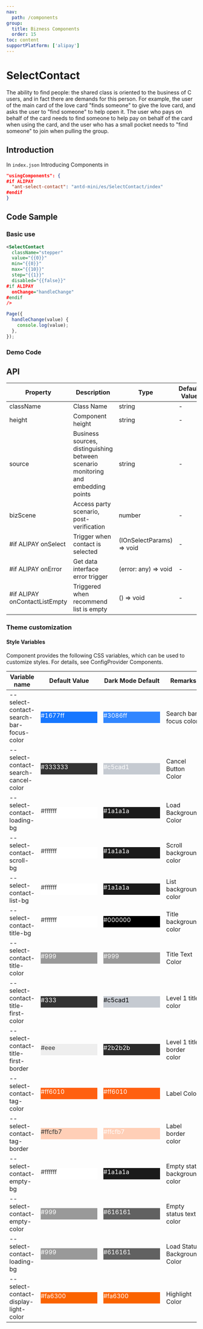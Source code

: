 ```yaml
---
nav:
  path: /components
group:
  title: Bizness Components
  order: 15
toc: content
supportPlatform: ['alipay']
---
```


# SelectContact

The ability to find people: the shared class is oriented to the business of C users, and in fact there are demands for this person. For example, the user of the main card of the love card "finds someone" to give the love card, and asks the user to "find someone" to help open it. The user who pays on behalf of the card needs to find someone to help pay on behalf of the card when using the card, and the user who has a small pocket needs to "find someone" to join when pulling the group.

## Introduction

In `index.json` Introducing Components in

```json
"usingComponents": {
#if ALIPAY
  "ant-select-contact": "antd-mini/es/SelectContact/index"
#endif
}
```

## Code Sample

### Basic use

```xml
<SelectContact
  className="stepper"
  value="{{0}}"
  min="{{0}}"
  max="{{10}}"
  step="{{1}}"
  disabled="{{false}}"
#if ALIPAY
  onChange="handleChange"
#endif
/>
```

```js
Page({
  handleChange(value) {
    console.log(value);
  },
});
```

### Demo Code

<code src='../../demo/pages/SelectContact/index'></code>

## API

| Property                          | Description                         | Type                      | Default Value |
| ----------------------------- | ---------------------------- | ------------------------- | ------ |
| className                     | Class Name                         | string                    | -      |
| height                        | Component height                     | string                    | -      |
| source                        | Business sources, distinguishing between scenario monitoring and embedding points | string                    | -      |
| bizScene                      | Access party scenario, post-verification         | number                    | -      |
| #if ALIPAY onSelect           | Trigger when contact is selected             | (IOnSelectParams) => void | -      |
| #if ALIPAY onError            | Get data interface error trigger         | (error: any) => void      | -      |
| #if ALIPAY onContactListEmpty | Triggered when recommend list is empty           | () => void                | -      |

### Theme customization

#### Style Variables

Component provides the following CSS variables, which can be used to customize styles. For details, see ConfigProvider Components.

| Variable name                                | Default Value                                                                                                     | Dark Mode Default                                                                                        | Remarks                     |
| ------------------------------------- | -------------------------------------------------------------------------------------------------------- | --------------------------------------------------------------------------------------------------- | ------------------------ |
| --select-contact-search-bar-focus-color | <div style="width: 150px; height: 30px; background-color: #1677ff; color: #ffffff;">#1677ff</div>        | <div style="width: 150px; height: 30px; background-color: #3086ff; color: #ffffff;">#3086ff</div>  | Search bar focus color           |
| --select-contact-search-cancel-color  | <div style="width: 150px; height: 30px; background-color: #333333; color: #ffffff;">#333333</div>         | <div style="width: 150px; height: 30px; background-color: #c5cad1; color: #ffffff;">#c5cad1</div>  | Cancel Button Color             |
| --select-contact-loading-bg           | <div style="width: 150px; height: 30px; background-color: #ffffff; color: #333333;">#ffffff</div>         | <div style="width: 150px; height: 30px; background-color: #1a1a1a; color: #ffffff;">#1a1a1a</div>  | Load Background Color             |
| --select-contact-scroll-bg            | <div style="width: 150px; height: 30px; background-color: #ffffff; color: #333333;">#ffffff</div>         | <div style="width: 150px; height: 30px; background-color: #1a1a1a; color: #ffffff;">#1a1a1a</div>  | Scroll background color             |
| --select-contact-list-bg              | <div style="width: 150px; height: 30px; background-color: #ffffff; color: #333333;">#ffffff</div>         | <div style="width: 150px; height: 30px; background-color: #1a1a1a; color: #ffffff;">#1a1a1a</div>  | List background color             |
| --select-contact-title-bg              | <div style="width: 150px; height: 30px; background-color: #ffffff; color: #333333;">#ffffff</div>         | <div style="width: 150px; height: 30px; background-color: #000000; color: #ffffff;">#000000</div>  | Title background color             |
| --select-contact-title-color           | <div style="width: 150px; height: 30px; background-color: #999999; color: #ffffff;">#999</div>            | <div style="width: 150px; height: 30px; background-color: #999999; color: #ffffff;">#999</div>     | Title Text Color             |
| --select-contact-title-first-color    | <div style="width: 150px; height: 30px; background-color: #333333; color: #ffffff;">#333</div>            | <div style="width: 150px; height: 30px; background-color: #c5cad1; color: #000000;">#c5cad1</div>  | Level 1 title color             |
| --select-contact-title-first-border   | <div style="width: 150px; height: 30px; background-color: #eeeeee; color: #333333;">#eee</div>            | <div style="width: 150px; height: 30px; background-color: #2b2b2b; color: #ffffff;">#2b2b2b</div>  | Level 1 title border color         |
| --select-contact-tag-color            | <div style="width: 150px; height: 30px; background-color: #ff6010; color: #ffffff;">#ff6010</div>         | <div style="width: 150px; height: 30px; background-color: #ff6010; color: #ffffff;">#ff6010</div>  | Label Color                 |
| --select-contact-tag-border           | <div style="width: 150px; height: 30px; background-color: #ffcfb7; color: #333333;">#ffcfb7</div>         | <div style="width: 150px; height: 30px; background-color: #ffcfb7; color: #ffffff;">#ffcfb7</div>  | Label border color             |
| --select-contact-empty-bg             | <div style="width: 150px; height: 30px; background-color: #ffffff; color: #333333;">#ffffff</div>         | <div style="width: 150px; height: 30px; background-color: #1a1a1a; color: #ffffff;">#1a1a1a</div>  | Empty state background color           |
| --select-contact-empty-color          | <div style="width: 150px; height: 30px; background-color: #999999; color: #ffffff;">#999</div>            | <div style="width: 150px; height: 30px; background-color: #616161; color: #ffffff;">#616161</div>  | Empty status text color           |
| --select-contact-loading-bg           | <div style="width: 150px; height: 30px; background-color: #999999; color: #ffffff;">#999</div>            | <div style="width: 150px; height: 30px; background-color: #616161; color: #ffffff;">#616161</div>  | Load Status Background Color         |
| --select-contact-display-light-color  | <div style="width: 150px; height: 30px; background-color: #fa6300; color: #ffffff;">#fa6300</div>         | <div style="width: 150px; height: 30px; background-color: #fa6300; color: #ffffff;">#fa6300</div>  | Highlight Color             |
